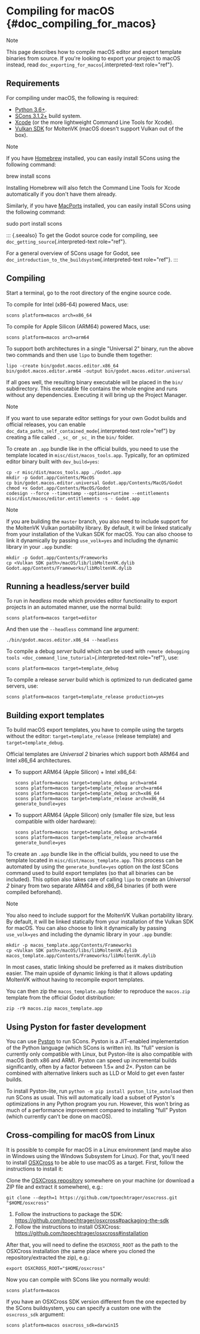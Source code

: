 # Compiling for macOS {#doc_compiling_for_macos}

> [!NOTE]
> This page describes how to compile macOS editor and export template
> binaries from source. If you\'re looking to export your project to
> macOS instead, read `doc_exporting_for_macos`{.interpreted-text
> role="ref"}.

## Requirements

For compiling under macOS, the following is required:

- [Python 3.6+](https://www.python.org/downloads/macos/).
- [SCons 3.1.2+](https://scons.org/pages/download.html) build system.
- [Xcode](https://apps.apple.com/us/app/xcode/id497799835) (or the more
  lightweight Command Line Tools for Xcode).
- [Vulkan
  SDK](https://sdk.lunarg.com/sdk/download/latest/mac/vulkan-sdk.dmg)
  for MoltenVK (macOS doesn\'t support Vulkan out of the box).

> [!NOTE]
> If you have [Homebrew](https://brew.sh/) installed, you can easily
> install SCons using the following command:
>
> brew install scons
>
> Installing Homebrew will also fetch the Command Line Tools for Xcode
> automatically if you don\'t have them already.
>
> Similarly, if you have [MacPorts](https://www.macports.org/)
> installed, you can easily install SCons using the following command:
>
> sudo port install scons

::: {.seealso}
To get the Godot source code for compiling, see
`doc_getting_source`{.interpreted-text role="ref"}.

For a general overview of SCons usage for Godot, see
`doc_introduction_to_the_buildsystem`{.interpreted-text role="ref"}.
:::

## Compiling

Start a terminal, go to the root directory of the engine source code.

To compile for Intel (x86-64) powered Macs, use:

``` shell
scons platform=macos arch=x86_64
```

To compile for Apple Silicon (ARM64) powered Macs, use:

``` shell
scons platform=macos arch=arm64
```

To support both architectures in a single \"Universal 2\" binary, run
the above two commands and then use `lipo` to bundle them together:

``` shell
lipo -create bin/godot.macos.editor.x86_64 bin/godot.macos.editor.arm64 -output bin/godot.macos.editor.universal
```

If all goes well, the resulting binary executable will be placed in the
`bin/` subdirectory. This executable file contains the whole engine and
runs without any dependencies. Executing it will bring up the Project
Manager.

> [!NOTE]
> If you want to use separate editor settings for your own Godot builds
> and official releases, you can enable
> `doc_data_paths_self_contained_mode`{.interpreted-text role="ref"} by
> creating a file called `._sc_` or `_sc_` in the `bin/` folder.

To create an `.app` bundle like in the official builds, you need to use
the template located in `misc/dist/macos_tools.app`. Typically, for an
optimized editor binary built with `dev_build=yes`:

``` shell
cp -r misc/dist/macos_tools.app ./Godot.app
mkdir -p Godot.app/Contents/MacOS
cp bin/godot.macos.editor.universal Godot.app/Contents/MacOS/Godot
chmod +x Godot.app/Contents/MacOS/Godot
codesign --force --timestamp --options=runtime --entitlements misc/dist/macos/editor.entitlements -s - Godot.app
```

> [!NOTE]
> If you are building the `master` branch, you also need to include
> support for the MoltenVK Vulkan portability library. By default, it
> will be linked statically from your installation of the Vulkan SDK for
> macOS. You can also choose to link it dynamically by passing
> `use_volk=yes` and including the dynamic library in your `.app`
> bundle:
>
> ``` shell
> mkdir -p Godot.app/Contents/Frameworks
> cp <Vulkan SDK path>/macOS/lib/libMoltenVK.dylib Godot.app/Contents/Frameworks/libMoltenVK.dylib
> ```

## Running a headless/server build

To run in *headless* mode which provides editor functionality to export
projects in an automated manner, use the normal build:

``` shell
scons platform=macos target=editor
```

And then use the `--headless` command line argument:

``` shell
./bin/godot.macos.editor.x86_64 --headless
```

To compile a debug *server* build which can be used with
`remote debugging tools <doc_command_line_tutorial>`{.interpreted-text
role="ref"}, use:

``` shell
scons platform=macos target=template_debug
```

To compile a release *server* build which is optimized to run dedicated
game servers, use:

``` shell
scons platform=macos target=template_release production=yes
```

## Building export templates

To build macOS export templates, you have to compile using the targets
without the editor: `target=template_release` (release template) and
`target=template_debug`.

Official templates are *Universal 2* binaries which support both ARM64
and Intel x86_64 architectures.

- To support ARM64 (Apple Silicon) + Intel x86_64:

  ``` shell
  scons platform=macos target=template_debug arch=arm64
  scons platform=macos target=template_release arch=arm64
  scons platform=macos target=template_debug arch=x86_64
  scons platform=macos target=template_release arch=x86_64 generate_bundle=yes
  ```

- To support ARM64 (Apple Silicon) only (smaller file size, but less
  compatible with older hardware):

  ``` shell
  scons platform=macos target=template_debug arch=arm64
  scons platform=macos target=template_release arch=arm64 generate_bundle=yes
  ```

To create an `.app` bundle like in the official builds, you need to use
the template located in `misc/dist/macos_template.app`. This process can
be automated by using the `generate_bundle=yes` option on the *last*
SCons command used to build export templates (so that all binaries can
be included). This option also takes care of calling `lipo` to create an
*Universal 2* binary from two separate ARM64 and x86_64 binaries (if
both were compiled beforehand).

> [!NOTE]
> You also need to include support for the MoltenVK Vulkan portability
> library. By default, it will be linked statically from your
> installation of the Vulkan SDK for macOS. You can also choose to link
> it dynamically by passing `use_volk=yes` and including the dynamic
> library in your `.app` bundle:
>
> ``` shell
> mkdir -p macos_template.app/Contents/Frameworks
> cp <Vulkan SDK path>/macOS/libs/libMoltenVK.dylib macos_template.app/Contents/Frameworks/libMoltenVK.dylib
> ```
>
> In most cases, static linking should be preferred as it makes
> distribution easier. The main upside of dynamic linking is that it
> allows updating MoltenVK without having to recompile export templates.

You can then zip the `macos_template.app` folder to reproduce the
`macos.zip` template from the official Godot distribution:

``` shell
zip -r9 macos.zip macos_template.app
```

## Using Pyston for faster development

You can use [Pyston](https://www.pyston.org/) to run SCons. Pyston is a
JIT-enabled implementation of the Python language (which SCons is
written in). Its \"full\" version is currently only compatible with
Linux, but Pyston-lite is also compatible with macOS (both x86 and ARM).
Pyston can speed up incremental builds significantly, often by a factor
between 1.5× and 2×. Pyston can be combined with alternative linkers
such as LLD or Mold to get even faster builds.

To install Pyston-lite, run `python -m pip install pyston_lite_autoload`
then run SCons as usual. This will automatically load a subset of
Pyston\'s optimizations in any Python program you run. However, this
won\'t bring as much of a performance improvement compared to installing
\"full\" Pyston (which currently can\'t be done on macOS).

## Cross-compiling for macOS from Linux

It is possible to compile for macOS in a Linux environment (and maybe
also in Windows using the Windows Subsystem for Linux). For that,
you\'ll need to install
[OSXCross](https://github.com/tpoechtrager/osxcross) to be able to use
macOS as a target. First, follow the instructions to install it:

Clone the [OSXCross
repository](https://github.com/tpoechtrager/osxcross) somewhere on your
machine (or download a ZIP file and extract it somewhere), e.g.:

``` shell
git clone --depth=1 https://github.com/tpoechtrager/osxcross.git "$HOME/osxcross"
```

1.  Follow the instructions to package the SDK:
    <https://github.com/tpoechtrager/osxcross#packaging-the-sdk>
2.  Follow the instructions to install OSXCross:
    <https://github.com/tpoechtrager/osxcross#installation>

After that, you will need to define the `OSXCROSS_ROOT` as the path to
the OSXCross installation (the same place where you cloned the
repository/extracted the zip), e.g.:

``` shell
export OSXCROSS_ROOT="$HOME/osxcross"
```

Now you can compile with SCons like you normally would:

``` shell
scons platform=macos
```

If you have an OSXCross SDK version different from the one expected by
the SCons buildsystem, you can specify a custom one with the
`osxcross_sdk` argument:

``` shell
scons platform=macos osxcross_sdk=darwin15
```
